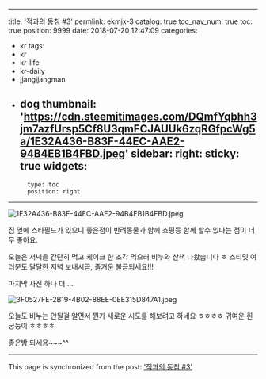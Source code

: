 
---
title: '적과의 동침 #3'
permlink: ekmjx-3
catalog: true
toc_nav_num: true
toc: true
position: 9999
date: 2018-07-20 12:47:09
categories:
- kr
tags:
- kr
- kr-life
- kr-daily
- jjangjjangman
- dog
thumbnail: 'https://cdn.steemitimages.com/DQmfYqbhh3jm7azfUrsp5Cf8U3qmFCJAUUk6zqRGfpcWg5a/1E32A436-B83F-44EC-AAE2-94B4EB1B4FBD.jpeg'
sidebar:
    right:
        sticky: true
widgets:
    -
        type: toc
        position: right
---


![1E32A436-B83F-44EC-AAE2-94B4EB1B4FBD.jpeg](https://cdn.steemitimages.com/DQmfYqbhh3jm7azfUrsp5Cf8U3qmFCJAUUk6zqRGfpcWg5a/1E32A436-B83F-44EC-AAE2-94B4EB1B4FBD.jpeg)

집 옆에 스타필드가 있으니 좋은점이 반려동물과 함께 쇼핑등 함께 할수 있다는 점이 너무 좋아요.

오늘은 저녁을 간단히 먹고 케이크 한 조각 먹으러 비누와 산책 나왔습니다 ㅎ 스티밋 여러분도 달달한 저녁 보내시곰, 즐거운 불금되세요!!!




마지막 사진 하나 더....




![3F0527FE-2B19-4B02-88EE-0EE315D847A1.jpeg](https://cdn.steemitimages.com/DQmQitga8Yr1WUeVxad13MGbSpEpTvKNvL5dW2kmnxVtUhb/3F0527FE-2B19-4B02-88EE-0EE315D847A1.jpeg)

오늘도 비누는 안될걸 알면서 뭔가 새로운 시도를 해보려고 하네요 ㅎㅎㅎㅎ 귀여운 흰궁둥이 ㅎㅎㅎㅎ

좋은밤 되세용~~~^^

- - -

This page is synchronized from the post: ['적과의 동침 #3'](https://steemit.com/@kimseun/ekmjx-3)
